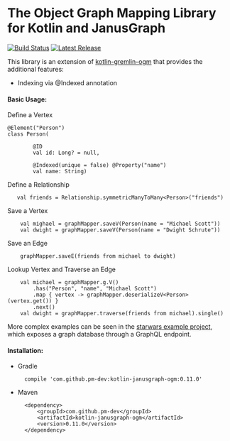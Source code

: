 # The Object Graph Mapping Library for Kotlin and JanusGraph

[![Build Status](https://travis-ci.org/pm-dev/kotlin-gremlin-ogm.svg?branch=master)](https://travis-ci.org/pm-dev/kotlin-gremlin-ogm)
[![Latest Release](https://maven-badges.herokuapp.com/maven-central/com.github.pm-dev/kotlin-janusgraph-ogm/badge.svg)](https://maven-badges.herokuapp.com/maven-central/com.github.pm-dev/kotlin-janusgraph-ogm/)

This library is an extension of [kotlin-gremlin-ogm](https://github.com/pm-dev/kotlin-gremlin-ogm) that provides the
additional features:

- Indexing via @Indexed annotation


#### Basic Usage:

Define a Vertex

    @Element("Person")
    class Person(
    
            @ID
            val id: Long? = null,
               
            @Indexed(unique = false) @Property("name")
            val name: String)
    
Define a Relationship

       val friends = Relationship.symmetricManyToMany<Person>("friends")

Save a Vertex

        val mighael = graphMapper.saveV(Person(name = "Michael Scott"))
        val dwight = graphMapper.saveV(Person(name = "Dwight Schrute"))
        
Save an Edge

        graphMapper.saveE(friends from michael to dwight)
        
Lookup Vertex and Traverse an Edge

        val michael = graphMapper.g.V()
            .has("Person", "name", "Michael Scott")
            .map { vertex -> graphMapper.deserializeV<Person>(vertex.get()) }
            .next()
        val dwight = graphMapper.traverse(friends from michael).single()

More complex examples can be seen in the [starwars example project](https://github.com/pm-dev/kotlin-gremlin-ogm/tree/master/example/src/main/kotlin/starwars), 
which exposes a graph database through a GraphQL endpoint.


#### Installation:

- Gradle
        
        compile 'com.github.pm-dev:kotlin-janusgraph-ogm:0.11.0'

- Maven

        <dependency>
            <groupId>com.github.pm-dev</groupId>
            <artifactId>kotlin-janusgraph-ogm</artifactId>
            <version>0.11.0</version>
        </dependency>
